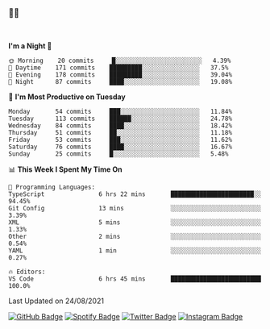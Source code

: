 ### 🤙🍺

<!-- <a href="https://github-readme-stats.vercel.app/api?username=hzak2xx&count_private=true&show_icons=true&theme=dracula">
  <img align="center" src="https://github-readme-stats.vercel.app/api?username=hzak2xx&count_private=true&show_icons=true&theme=dracula" />
</a>
</br> -->
</br>

<!--START_SECTION:waka-->
**I'm a Night 🦉** 

```text
🌞 Morning    20 commits     █░░░░░░░░░░░░░░░░░░░░░░░░   4.39% 
🌆 Daytime    171 commits    █████████░░░░░░░░░░░░░░░░   37.5% 
🌃 Evening    178 commits    █████████░░░░░░░░░░░░░░░░   39.04% 
🌙 Night      87 commits     ████░░░░░░░░░░░░░░░░░░░░░   19.08%

```
📅 **I'm Most Productive on Tuesday** 

```text
Monday       54 commits     ███░░░░░░░░░░░░░░░░░░░░░░   11.84% 
Tuesday      113 commits    ██████░░░░░░░░░░░░░░░░░░░   24.78% 
Wednesday    84 commits     ████░░░░░░░░░░░░░░░░░░░░░   18.42% 
Thursday     51 commits     ██░░░░░░░░░░░░░░░░░░░░░░░   11.18% 
Friday       53 commits     ███░░░░░░░░░░░░░░░░░░░░░░   11.62% 
Saturday     76 commits     ████░░░░░░░░░░░░░░░░░░░░░   16.67% 
Sunday       25 commits     █░░░░░░░░░░░░░░░░░░░░░░░░   5.48%

```


📊 **This Week I Spent My Time On** 

```text
💬 Programming Languages: 
TypeScript               6 hrs 22 mins       ███████████████████████░░   94.45% 
Git Config               13 mins             ░░░░░░░░░░░░░░░░░░░░░░░░░   3.39% 
XML                      5 mins              ░░░░░░░░░░░░░░░░░░░░░░░░░   1.33% 
Other                    2 mins              ░░░░░░░░░░░░░░░░░░░░░░░░░   0.54% 
YAML                     1 min               ░░░░░░░░░░░░░░░░░░░░░░░░░   0.27%

🔥 Editors: 
VS Code                  6 hrs 45 mins       █████████████████████████   100.0%

```


 Last Updated on 24/08/2021
<!--END_SECTION:waka-->

[![GitHub Badge](https://img.shields.io/badge/GitHub-100000?style=for-the-badge&logo=github&logoColor=white)](https://github.com/hzak2xx)
[![Spotify Badge](https://img.shields.io/badge/Spotify-1ED760?&style=for-the-badge&logo=spotify&logoColor=white)](https://open.spotify.com/user/uf90s6sbbh75a1mt44clkhkvf)
[![Twitter Badge](https://img.shields.io/badge/Twitter-1DA1F2?style=for-the-badge&logo=twitter&logoColor=white)](https://twitter.com/hzak2xx)
[![Instagram Badge](https://img.shields.io/badge/Instagram-E4405F?style=for-the-badge&logo=instagram&logoColor=white)](https://www.instagram.com/hzak2xx/)
